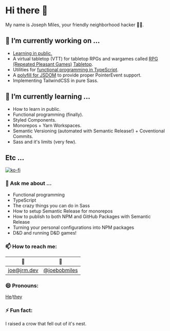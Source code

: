 # Hi there 👋

My name is Joseph Miles, your friendly neighborhood hacker 👨‍💻.

## 🔭 I’m currently working on ...

 - [Learning in public.](https://jrm.dev)
 - A virtual tabletop (VTT) for tabletop RPGs and wargames called [RPG (Repeated Pleasant Games)](https://github.com/repeated-pleasant-games) [Tabletop](https://github.com/repeated-pleasant-games/tabletop).
 - Utilities for [functional programming in TypeScript](https://github.com/functional-things/functional-things).
 - A [polyfill for JSDOM](https://github.com/joebobmiles/pointer-events-polyfill) to provide proper PointerEvent support.
 - Implementing TailwindCSS in pure Sass.
 
## 🌱 I’m currently learning ...

 - How to learn in public.
 - Functional programming (finally).
 - Styled Components.
 - Monorepos + Yarn Workspaces.
 - Semantic Versioning (automated with Semantic Release!) + Coventional Commits.
 - Sass and it's limits (very few).
 
## Etc ...

[![ko-fi](https://ko-fi.com/img/githubbutton_sm.svg)](https://ko-fi.com/R6R837P7O)

### 💬 Ask me about ...

 - Functional programming
 - TypeScript
 - The crazy things you can do in Sass
 - How to setup Semantic Release for monorepos
 - How to publish to both NPM and GitHub Packages with Semantic Release
 - Turning your personal configurations into NPM packages
 - D&D and running D&D games!
 
### 📫 How to reach me:

| 📧 | 🐤 |
|:-:|:-:|
| joe@jrm.dev | [@joebobmiles](https://twitter.com/@joebobmiles) |

### 😄 Pronouns:

[He](https://pronoun.is/he)/[they](https://pronoun.is/they)

### ⚡ Fun fact:

I raised a crow that fell out of it's nest.
